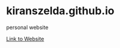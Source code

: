 # kiranszelda.github.io
personal website

<a href="https://kiranszelda.github.io"> Link to Website </a>
